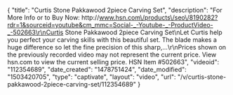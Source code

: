 {
    "title": "Curtis Stone Pakkawood 2piece Carving Set",
    "description": "For More Info or to Buy Now: http:\/\/www.hsn.com\/products\/seo\/8190282?rdr=1&sourceid=youtube&cm_mmc=Social-_-Youtube-_-ProductVideo-_-502663\r\nCurtis Stone Pakkawood 2piece Carving Set\nLet Curtis help you perfect your carving skills with this beautiful set. The blade makes a huge difference so let the fine precision of this sharp,...\r\nPrices shown on the previously recorded video may not represent the current price.  View hsn.com to view the current selling price. HSN Item #502663",
    "videoid": "112354689",
    "date_created": "1478751424",
    "date_modified": "1503420705",
    "type": "captivate",
    "layout": "video",
    "url": "\/v\/curtis-stone-pakkawood-2piece-carving-set\/112354689"
}